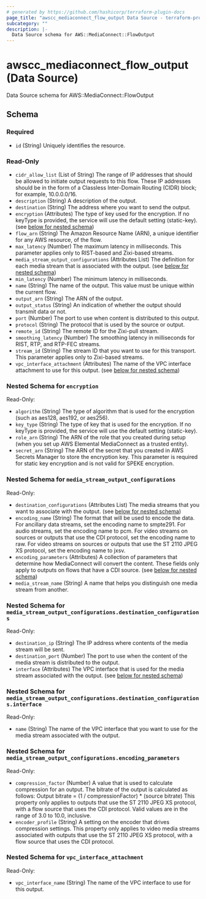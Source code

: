 ```yaml
---
# generated by https://github.com/hashicorp/terraform-plugin-docs
page_title: "awscc_mediaconnect_flow_output Data Source - terraform-provider-awscc"
subcategory: ""
description: |-
  Data Source schema for AWS::MediaConnect::FlowOutput
---
```


# awscc_mediaconnect_flow_output (Data Source)

Data Source schema for AWS::MediaConnect::FlowOutput



<!-- schema generated by tfplugindocs -->
## Schema

### Required

- `id` (String) Uniquely identifies the resource.

### Read-Only

- `cidr_allow_list` (List of String) The range of IP addresses that should be allowed to initiate output requests to this flow. These IP addresses should be in the form of a Classless Inter-Domain Routing (CIDR) block; for example, 10.0.0.0/16.
- `description` (String) A description of the output.
- `destination` (String) The address where you want to send the output.
- `encryption` (Attributes) The type of key used for the encryption. If no keyType is provided, the service will use the default setting (static-key). (see [below for nested schema](#nestedatt--encryption))
- `flow_arn` (String) The Amazon Resource Name (ARN), a unique identifier for any AWS resource, of the flow.
- `max_latency` (Number) The maximum latency in milliseconds. This parameter applies only to RIST-based and Zixi-based streams.
- `media_stream_output_configurations` (Attributes List) The definition for each media stream that is associated with the output. (see [below for nested schema](#nestedatt--media_stream_output_configurations))
- `min_latency` (Number) The minimum latency in milliseconds.
- `name` (String) The name of the output. This value must be unique within the current flow.
- `output_arn` (String) The ARN of the output.
- `output_status` (String) An indication of whether the output should transmit data or not.
- `port` (Number) The port to use when content is distributed to this output.
- `protocol` (String) The protocol that is used by the source or output.
- `remote_id` (String) The remote ID for the Zixi-pull stream.
- `smoothing_latency` (Number) The smoothing latency in milliseconds for RIST, RTP, and RTP-FEC streams.
- `stream_id` (String) The stream ID that you want to use for this transport. This parameter applies only to Zixi-based streams.
- `vpc_interface_attachment` (Attributes) The name of the VPC interface attachment to use for this output. (see [below for nested schema](#nestedatt--vpc_interface_attachment))

<a id="nestedatt--encryption"></a>
### Nested Schema for `encryption`

Read-Only:

- `algorithm` (String) The type of algorithm that is used for the encryption (such as aes128, aes192, or aes256).
- `key_type` (String) The type of key that is used for the encryption. If no keyType is provided, the service will use the default setting (static-key).
- `role_arn` (String) The ARN of the role that you created during setup (when you set up AWS Elemental MediaConnect as a trusted entity).
- `secret_arn` (String) The ARN of the secret that you created in AWS Secrets Manager to store the encryption key. This parameter is required for static key encryption and is not valid for SPEKE encryption.


<a id="nestedatt--media_stream_output_configurations"></a>
### Nested Schema for `media_stream_output_configurations`

Read-Only:

- `destination_configurations` (Attributes List) The media streams that you want to associate with the output. (see [below for nested schema](#nestedatt--media_stream_output_configurations--destination_configurations))
- `encoding_name` (String) The format that will be used to encode the data. For ancillary data streams, set the encoding name to smpte291. For audio streams, set the encoding name to pcm. For video streams on sources or outputs that use the CDI protocol, set the encoding name to raw. For video streams on sources or outputs that use the ST 2110 JPEG XS protocol, set the encoding name to jxsv.
- `encoding_parameters` (Attributes) A collection of parameters that determine how MediaConnect will convert the content. These fields only apply to outputs on flows that have a CDI source. (see [below for nested schema](#nestedatt--media_stream_output_configurations--encoding_parameters))
- `media_stream_name` (String) A name that helps you distinguish one media stream from another.

<a id="nestedatt--media_stream_output_configurations--destination_configurations"></a>
### Nested Schema for `media_stream_output_configurations.destination_configurations`

Read-Only:

- `destination_ip` (String) The IP address where contents of the media stream will be sent.
- `destination_port` (Number) The port to use when the content of the media stream is distributed to the output.
- `interface` (Attributes) The VPC interface that is used for the media stream associated with the output. (see [below for nested schema](#nestedatt--media_stream_output_configurations--destination_configurations--interface))

<a id="nestedatt--media_stream_output_configurations--destination_configurations--interface"></a>
### Nested Schema for `media_stream_output_configurations.destination_configurations.interface`

Read-Only:

- `name` (String) The name of the VPC interface that you want to use for the media stream associated with the output.



<a id="nestedatt--media_stream_output_configurations--encoding_parameters"></a>
### Nested Schema for `media_stream_output_configurations.encoding_parameters`

Read-Only:

- `compression_factor` (Number) A value that is used to calculate compression for an output. The bitrate of the output is calculated as follows: Output bitrate = (1 / compressionFactor) * (source bitrate) This property only applies to outputs that use the ST 2110 JPEG XS protocol, with a flow source that uses the CDI protocol. Valid values are in the range of 3.0 to 10.0, inclusive.
- `encoder_profile` (String) A setting on the encoder that drives compression settings. This property only applies to video media streams associated with outputs that use the ST 2110 JPEG XS protocol, with a flow source that uses the CDI protocol.



<a id="nestedatt--vpc_interface_attachment"></a>
### Nested Schema for `vpc_interface_attachment`

Read-Only:

- `vpc_interface_name` (String) The name of the VPC interface to use for this output.
